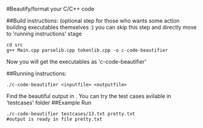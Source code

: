 #Beautify/format your C/C++ code  


##Build instructions: (optional step for those who wants some action building executables themselves :) you can skip this step and directly move to 'running instructions' stage
```
cd src
g++ Main.cpp parselib.cpp tokenlib.cpp -o c-code-beautifier
```
Now you will get the executables as 'c-code-beautifier'

##Running instructions:

```
./c-code-beautifier <inputfile> <outputfile>
```

Find the beautiful output in <outputfile>. You can try the test cases avilable in 'testcases' folder
##Example Run
```
./c-code-beautifier testcases/13.txt pretty.txt
#output is ready in file pretty.txt
```
